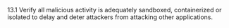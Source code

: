 13.1 Verify all malicious activity is adequately sandboxed, containerized or isolated to delay and deter attackers from attacking other applications.

